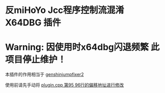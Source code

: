 # 反miHoYo Jcc程序控制流混淆 X64DBG 插件

# Warning: 因使用时x64dbg闪退频繁 此项目停止维护！

本插件的作用相当于 [genshinjumpfixer2](https://github.com/khang06/genshinjumpfixer2) 

使用前请先手动将 [plugin.cpp 第95 96行的偏移地址进行修改](https://github.com/DNLINYJ/Anti_miHoYo_Jcc_Obfuscate/blob/miHoYo/YS%20x64dbg%20Plugin/plugin.cpp#L95-L96)
